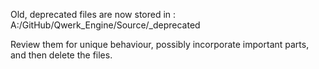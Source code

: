 Old, deprecated files are now stored in :
A:/GitHub/Qwerk_Engine/Source/\_deprecated

Review them for unique behaviour, possibly incorporate important parts, and then delete the files.